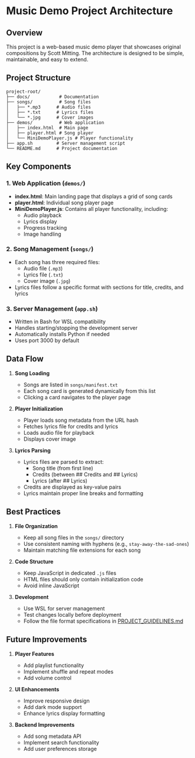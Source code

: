 # Music Demo Project Architecture

## Overview
This project is a web-based music demo player that showcases original compositions by Scott Mitting. The architecture is designed to be simple, maintainable, and easy to extend.

## Project Structure

```
project-root/
├── docs/           # Documentation
├── songs/          # Song files
│   ├── *.mp3      # Audio files
│   ├── *.txt      # Lyrics files
│   └── *.jpg      # Cover images
├── demos/          # Web application
│   ├── index.html  # Main page
│   ├── player.html # Song player
│   └── MiniDemoPlayer.js # Player functionality
├── app.sh         # Server management script
└── README.md      # Project documentation
```

## Key Components

### 1. Web Application (`demos/`)
- **index.html**: Main landing page that displays a grid of song cards
- **player.html**: Individual song player page
- **MiniDemoPlayer.js**: Contains all player functionality, including:
  - Audio playback
  - Lyrics display
  - Progress tracking
  - Image handling

### 2. Song Management (`songs/`)
- Each song has three required files:
  - Audio file (`.mp3`)
  - Lyrics file (`.txt`)
  - Cover image (`.jpg`)
- Lyrics files follow a specific format with sections for title, credits, and lyrics

### 3. Server Management (`app.sh`)
- Written in Bash for WSL compatibility
- Handles starting/stopping the development server
- Automatically installs Python if needed
- Uses port 3000 by default

## Data Flow

1. **Song Loading**
   - Songs are listed in `songs/manifest.txt`
   - Each song card is generated dynamically from this list
   - Clicking a card navigates to the player page

2. **Player Initialization**
   - Player loads song metadata from the URL hash
   - Fetches lyrics file for credits and lyrics
   - Loads audio file for playback
   - Displays cover image

3. **Lyrics Parsing**
   - Lyrics files are parsed to extract:
     - Song title (from first line)
     - Credits (between ## Credits and ## Lyrics)
     - Lyrics (after ## Lyrics)
   - Credits are displayed as key-value pairs
   - Lyrics maintain proper line breaks and formatting

## Best Practices

1. **File Organization**
   - Keep all song files in the `songs/` directory
   - Use consistent naming with hyphens (e.g., `stay-away-the-sad-ones`)
   - Maintain matching file extensions for each song

2. **Code Structure**
   - Keep JavaScript in dedicated `.js` files
   - HTML files should only contain initialization code
   - Avoid inline JavaScript

3. **Development**
   - Use WSL for server management
   - Test changes locally before deployment
   - Follow the file format specifications in [PROJECT_GUIDELINES.md](../PROJECT_GUIDELINES.md)

## Future Improvements

1. **Player Features**
   - Add playlist functionality
   - Implement shuffle and repeat modes
   - Add volume control

2. **UI Enhancements**
   - Improve responsive design
   - Add dark mode support
   - Enhance lyrics display formatting

3. **Backend Improvements**
   - Add song metadata API
   - Implement search functionality
   - Add user preferences storage
